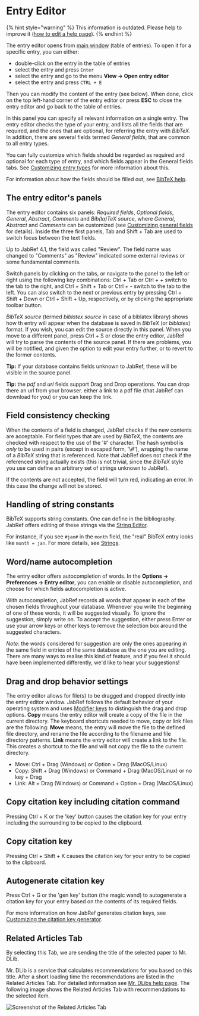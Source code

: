 # Entry Editor

{% hint style="warning" %}
This information is outdated. Please help to improve it ([how to edit a help page](../../contributing/how-to-improve-the-help-page.md#editing-help-pages-directly-in-the-browser)).
{% endhint %}

The entry editor opens from [main window](../main-window.md) (table of entries). To open it for a specific entry, you can either:

* double-click on the entry in the table of entries
* select the entry and press `Enter`
* select the entry and go to the menu **View → Open entry editor**
* select the entry and press `CTRL + E`

Then you can modify the content of the entry (see below). When done, click on the top left-hand corner of the entry editor or press **ESC** to close the entry editor and go back to the table of entries.

In this panel you can specify all relevant information on a single entry. The entry editor checks the type of your entry, and lists all the fields that are required, and the ones that are optional, for referring the entry with _BibTeX_. In addition, there are several fields termed _General fields_, that are common to all entry types.

You can fully customize which fields should be regarded as required and optional for each type of entry, and which fields appear in the General fields tabs. See [Customizing entry types](../../setup/customentrytypes.md) for more information about this.

For information about how the fields should be filled out, see [BibTeX help](../fields.md).

## The entry editor's panels

The entry editor contains six panels: _Required fields_, _Optional fields_, _General_, _Abstract_, _Comments_ and _Bib(la)TeX source_, where _General_, _Abstract_ and _Comments_ can be customized (see [Customizing general fields](../../setup/generalfields.md) for details). Inside the three first panels, Tab and Shift + Tab are used to switch focus between the text fields.

Up to JabRef 4.1, the field was called "Review". The field name was changed to "Comments" as "Review" indicated some external reviews or some fundamental comments.

Switch panels by clicking on the tabs, or navigate to the panel to the left or right using the following key combinations: Ctrl + Tab or Ctrl + + switch to the tab to the right, and Ctrl + Shift + Tab or Ctrl + - switch to the tab to the left. You can also switch to the next or previous entry by pressing Ctrl + Shift + Down or Ctrl + Shift + Up, respectively, or by clicking the appropriate toolbar button.

_BibTeX source_ (termed _biblatex_ _source_ in case of a biblatex library) shows how th entry will appear when the database is saved in _BibTeX_ (or _biblatex_) format. If you wish, you can edit the source directly in this panel. When you move to a different panel, press Ctrl + S or close the entry editor, JabRef will try to parse the contents of the source panel. If there are problems, you will be notified, and given the option to edit your entry further, or to revert to the former contents.

**Tip:** If your database contains fields unknown to JabRef, these will be visible in the source panel.

**Tip:** the _pdf_ and _url_ fields support Drag and Drop operations. You can drop there an url from your browser. either a link to a pdf file (that JabRef can download for you) or you can keep the link.

## Field consistency checking

When the contents of a field is changed, JabRef checks if the new contents are acceptable. For field types that are used by _BibTeX_, the contents are checked with respect to the use of the '#' character. The hash symbol is _only_ to be used in pairs (except in escaped form, '\\#'), wrapping the name of a _BibTeX_ string that is referenced. Note that JabRef does not check if the referenced string actually exists (this is not trivial, since the _BibTeX_ style you use can define an arbitrary set of strings unknown to JabRef).

If the contents are not accepted, the field will turn red, indicating an error. In this case the change will not be stored.

## Handling of string constants

BibTeX supports string constants. One can define in the bibliography. JabRef offers editing of these strings via the [String Editor](../../setup/stringeditor.md).

For instance, if you see `#jan#` in the `month` field, the "real" BibTeX entry looks like `month = jan`. For more details, see [Strings](../strings.md).

## Word/name autocompletion

The entry editor offers autocompletion of words. In the **Options → Preferences → Entry editor**, you can enable or disable autocompletion, and choose for which fields autocompletion is active.

With autocompletion, JabRef records all words that appear in each of the chosen fields throughout your database. Whenever you write the beginning of one of these words, it will be suggested visually. To ignore the suggestion, simply write on. To accept the suggestion, either press Enter or use your arrow keys or other keys to remove the selection box around the suggested characters.

_Note:_ the words considered for suggestion are only the ones appearing in the same field in entries of the same database as the one you are editing. There are many ways to realise this kind of feature, and if you feel it should have been implemented differently, we'd like to hear your suggestions!

## Drag and drop behavior settings

The entry editor allows for file(s) to be dragged and dropped directly into the entry editor window. JabRef follows the default behavior of your operating system and uses [Modifier keys](https://www.computerhope.com/jargon/m/modifkey.htm) to distinguish the drag and drop options. **Copy** means the entry editor will create a copy of the file in the current directory. The keyboard shortcuts needed to move, copy or link files are the following: **Move** means, the entry will move the file to the defined file directory, and rename the file according to the filename and file directory patterns. **Link** means the entry editor will create a link to the file. This creates a shortcut to the file and will not copy the file to the current directory.

* Move: Ctrl + Drag (Windows) or Option + Drag (MacOS/Linux)
* Copy: Shift + Drag (Windows) or Command + Drag (MacOS/Linux) or no key + Drag
* Link: Alt + Drag (Windows) or Command + Option + Drag (MacOS/Linux)

## Copy citation key including citation command

Pressing Ctrl + K or the 'key' button causes the citation key for your entry including the surrounding to be copied to the clipboard.

## Copy citation key

Pressing Ctrl + Shift + K causes the citation key for your entry to be copied to the clipboard.

## Autogenerate citation key

Press Ctrl + G or the 'gen key' button (the magic wand) to autogenerate a citation key for your entry based on the contents of its required fields.

For more information on how JabRef generates citation keys, see [Customizing the citation key generator](../../setup/citationkeypatterns.md).

## Related Articles Tab

By selecting this Tab, we are sending the title of the selected paper to Mr. DLib.

Mr. DLib is a service that calculates recommendations for you based on this title. After a short loading time the recommendations are listed in the Related Articles Tab. For detailed information see [Mr. DLibs help page](http://mr-dlib.org/information-for-users/information-about-mr-dlib-for-jabref-users/). The following image shows the Related Articles Tab with recommendations to the selected item.

![Screenshot of the Related Articles Tab](<../../.gitbook/assets/sceenshot\_related\_articles\_en (2) (1) (1) (5) (5) (5) (5) (5) (5) (3) (1) (1) (1).PNG>)
